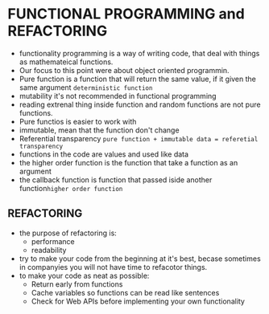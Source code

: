 # FUNCTIONAL PROGRAMMING and REFACTORING
- functionality programming is a way of writing code, that deal with things as mathemateical functions.
- Our focus to this point were about object oriented programmin.
- Pure function is a function that will return the same value, if it given the same argument `deterministic function`
- mutability it's not recommended in functional programming
- reading extrenal thing inside function and random functions are not pure functions.
- Pure functios is easier to work with
- immutable, mean that the function don't change
- Referential transparency `pure function + immutable data = referetial transparency`
- functions in the code are values and used like data
- the higher order function is the function that take a function as an argument
- the callback function is function that passed iside another function`higher order function`


## REFACTORING
- the purpose of refactoring is:
  - performance
  - readability
- try to make your code from the beginning at it's best, becase sometimes in companyies you will not have time to refacotor things.
- to make your code as neat as possible:
  - Return early from functions
  - Cache variables so functions can be read like sentences
  - Check for Web APIs before implementing your own functionality
  